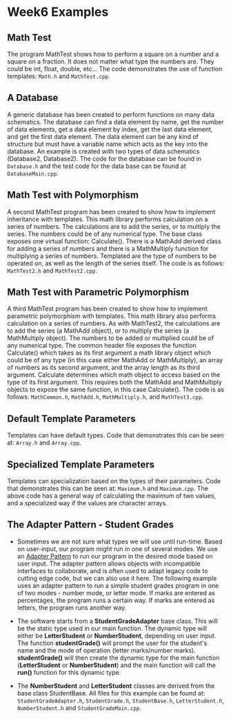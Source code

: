 # Week6 Examples 

## Math Test

The program MathTest shows how to perform a square on a number and a square on a fraction. It does not matter what type the numbers are. They could be int, float, double, etc... The code demonstrates the use of function templates:
`Math.h` and `MathTest.cpp`.

## A Database

A generic database has been created to perform functions on many data schematics. The database can find a data element by name, get the number of data elements, get a data element by index, get the last data element, and get the first data element. The data element can be any kind of structure but must have a variable name which acts as the key into the database.
An example is created with two types of data schematics (Database2, Database2).
The code for the database can be found in `Database.h` and the test code for the data base can be found at `DatabaseMain.cpp`.

## Math Test with Polymorphism

A second MathTest program has been created to show how to implement inheritance with templates. This math library performs calculation on a series of numbers. The calculations are to add the series, or to multiply the series. The numbers could be of any numerical type. The base class exposes one virtual function: Calculate(). There is a MathAdd derived class for adding a series of numbers and there is a MathMultiply function for multiplying a series of numbers. Templated are the type of numbers to be operated on, as well as the length of the series itself.
The code is as follows: `MathTest2.h` and `MathTest2.cpp`.

## Math Test with Parametric Polymorphism

A third MathTest program has been created to show how to implement parametric polymorphism with templates. This math library also performs calculation on a series of numbers. As with MathTest2, the calculations are to add the series (a MathAdd object), or to multiply the series (a MathMultiply object). The numbers to be added or multiplied could be of any numerical type. The common header file exposes the function Calculate() which takes as its first argument a math library object which could be of any type (in this case either MathAdd or MathMultiply), an array of numbers as its second argument, and the array length as its third argument. Calculate determines which math object to access based on the type of its first argument. This requires both the MathAdd and MathMultiply objects to expose the same function, in this case Calculate().
The code is as follows: `MathCommon.h`, `MathAdd.h`, `MathMultiply.h`, and `MathTest3.cpp`.

## Default Template Parameters

Templates can have default types. Code that demonstrates this can be seen at: `Array.h` and `Array.cpp`.

## Specialized Template Parameters

Templates can specialization based on the types of their parameters. Code that demonstrates this can be seen at: `Maximum.h` and `Maximum.cpp`.
The above code has a general way of calculating the maximum of two values, and a specialized way if the values are character arrays.

## The Adapter Pattern - Student Grades

- Sometimes we are not sure what types we will use until run-time. Based on user-input, our program might run in one of several modes. We use an [Adapter Pattern](https://refactoring.guru/design-patterns/adapter) to run our program in the desired mode based on user input. The adapter pattern allows objects with incompatible interfaces to collaborate, and is often used to adapt legacy code to cutting edge code, but we can also use it here. The following example uses an adapter pattern to run a simple student grades program in one of two modes - number mode, or letter mode. If marks are entered as percentages, the program runs a certain way. If marks are entered as letters, the program runs another way.

- The software starts from a **StudentGradeAdapter** base class. This will be the static type used in our main function. The dynamic type will either be **LetterStudent** or **NumberStudent**, depending on user input. The function **studentGrade()** will prompt the user for the student's name and the mode of operation (letter marks/number marks). **studentGrade()** will then create the dynamic type for the main function (**LetterStudent** or **NumberStudent**) and the main function will call the **run()** function for this dynamic type.

- The **NumberStudent** and **LetterStudent** classes are derived from the base class StudentBase. All files for this example can be found at: `StudentGradeAdapter.h`, `StudentGrade.h`, `StudentBase.h`, `LetterStudent.h`, `NumberStudent.h` and `StudentGradeMain.cpp`. 